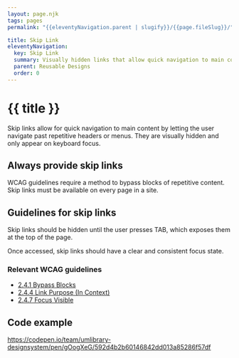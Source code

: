```yaml
---
layout: page.njk
tags: pages
permalink: "{{eleventyNavigation.parent | slugify}}/{{page.fileSlug}}/"

title: Skip Link
eleventyNavigation:
  key: Skip Link
  summary: Visually hidden links that allow quick navigation to main content via keyboard focus.
  parent: Reusable Designs
  order: 0
---
```


# {{ title }}

Skip links allow for quick navigation to main content by letting the user navigate past repetitive headers or menus. They are visually hidden and only appear on keyboard focus.

## Always provide skip links

WCAG guidelines require a method to bypass blocks of repetitive content. Skip links must be available on every page in a site.

## Guidelines for skip links

Skip links should be hidden until the user presses TAB, which exposes them at the top of the page.

Once accessed, skip links should have a clear and consistent focus state.

### Relevant WCAG guidelines

* [2.4.1 Bypass Blocks](https://www.w3.org/WAI/WCAG21/Understanding/bypass-blocks)  
* [2.4.4 Link Purpose (In Context)](https://www.w3.org/WAI/WCAG22/Understanding/link-purpose-in-context)  
* [2.4.7 Focus Visible](https://www.w3.org/WAI/WCAG22/Understanding/focus-visible)

## Code example

https://codepen.io/team/umlibrary-designsystem/pen/gOogXeG/592d4b2b60146842dd013a85286f57df
